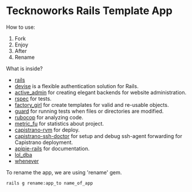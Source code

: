 Tecknoworks Rails Template App
==============================

How to use:

1. Fork
2. Enjoy
3. After
4. Rename

What is inside?

* [rails](https://github.com/rails/rails)
* [devise](https://github.com/plataformatec/devise) is a flexible authentication solution for Rails.
* [active_admin](https://github.com/activeadmin/activeadmin) for creating elegant backends for website administration.
* [rspec](https://github.com/activeadmin/activeadmin) for tests.
* [factory_girl](https://github.com/thoughtbot/factory_girl_rails) for create templates for valid and re-usable objects.
* [guard](https://github.com/guard/guard) for running tests when files or directories are modified.
* [rubocop](https://github.com/bbatsov/rubocop) for analyzing code.
* [metric_fu](https://github.com/metricfu/metric_fu/) for statistics about project.
* [capistrano-rvm](https://github.com/capistrano/capistrano) for deploy.
* [capistrano-ssh-doctor](https://github.com/capistrano-plugins/capistrano-ssh-doctor) for setup and debug ssh-agent forwarding for Capistrano deployment.
* [apipie-rails](https://github.com/Apipie/apipie-rails) for documentation.
* [lol_dba](https://github.com/plentz/lol_dba)
* [whenever](https://github.com/javan/whenever)

To rename the app, we are using 'rename' gem.

```
rails g rename:app_to name_of_app
```
